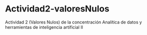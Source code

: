 # Actividad2-valoresNulos
Actividad 2 (Valores Nulos) de la concentración Analítica de datos y herramientas de inteligencia artificial II
